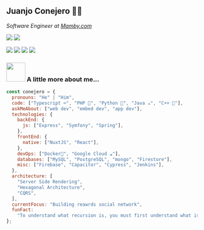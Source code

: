 <h2>Juanjo Conejero 🐰🤘</h2>
<p><em>Software Engineer at <a href="https://www.mamby.com/" target="_blank">Mamby.com</a></em></p>

[![](https://img.shields.io/twitter/follow/juanjoconejero?label=Follow)](https://twitter.com/intent/follow?screen_name=juanjoconejero)
![](https://img.shields.io/github/followers/mrcone?label=Follow&style=social)


[![](https://img.shields.io/badge/conejerock-purple?style=flat-square&logo=Monero&logoColor=white&link=https://www.mamby.com/u/conejerock)](https://www.mamby.com/u/conejerock)
[![](https://img.shields.io/badge/juanjoconejero-blue?style=flat-square&logo=Linkedin&logoColor=white&link=https://www.linkedin.com/in/anmol-p-singh/)](https://www.linkedin.com/in/juanjoconejero/)
[![](https://img.shields.io/badge/juanjoconejero.com-46a2f1.svg?&style=flat-square&logo=Google-Chrome&logoColor=white&link=https://anmolsingh.me/)](http://juanjoconejero.com/)
![](https://visitor-badge.glitch.me/badge?page_id=mrcone.mrcone)


### <img src="https://media.giphy.com/media/dxODB9UE879RDqAh3o/giphy.gif" width="50" style="margin-bottom: -27px;" /> A little more about me...

```javascript
const conejero = {
  pronouns: "He" | "Him",
  code: ["Typescript ⌨️", "PHP 🐘", "Python 🐍", "Java ☕", "C++ 🥷"],
  askMeAbout: ["web dev", "embed dev", "app dev"],
  technologies: {
    backEnd: {
      js: ["Express", "Symfony", "Spring"],
    },
    frontEnd: {
      native: ["NuxtJS", "React"],
    },
    devOps: ["Docker🐳", "Google Cloud ☁️"],
    databases: ["MySQL", "PostgreSQL", "mongo", "Firestore"],
    misc: ["Firebase", "Capacitor", "Cypress", "Jenkins"],
  },
  architecture: [
    "Server Side Rendering",
    "Hexagonal Architecture",
    "CQRS",
  ],
  currentFocus: "Building reawrds social network",
  funFact:
    "To understand what recursion is, you must first understand what is recursion.",
};
```
